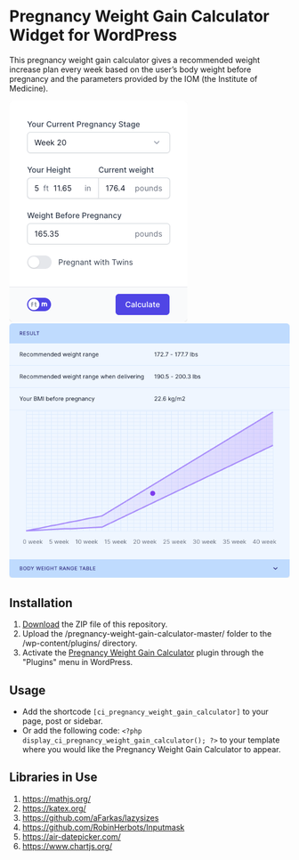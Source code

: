 # Pregnancy Weight Gain Calculator Widget for WordPress

This pregnancy weight gain calculator gives a recommended weight increase plan every week based on the user’s body weight before pregnancy and the parameters provided by the IOM (the Institute of Medicine).

![Pregnancy Weight Gain Calculator Input Form](/assets/images/screenshot-1.png "Pregnancy Weight Gain Calculator Input Form")
![Pregnancy Weight Gain Calculator Calculation Results](/assets/images/screenshot-2.png "Pregnancy Weight Gain Calculator Calculation Results")

## Installation

1. [Download](https://github.com/pub-calculator-io/age-calculator/archive/refs/heads/master.zip) the ZIP file of this repository.
2. Upload the /pregnancy-weight-gain-calculator-master/ folder to the /wp-content/plugins/ directory.
3. Activate the [Pregnancy Weight Gain Calculator](https://www.calculator.io/pregnancy-weight-gain-calculator/ "Pregnancy Weight Gain Calculator Homepage") plugin through the "Plugins" menu in WordPress.

## Usage
* Add the shortcode `[ci_pregnancy_weight_gain_calculator]` to your page, post or sidebar.
* Or add the following code: `<?php display_ci_pregnancy_weight_gain_calculator(); ?>` to your template where you would like the Pregnancy Weight Gain Calculator to appear.

## Libraries in Use
1. https://mathjs.org/
2. https://katex.org/
3. https://github.com/aFarkas/lazysizes
4. https://github.com/RobinHerbots/Inputmask
5. https://air-datepicker.com/
6. https://www.chartjs.org/
